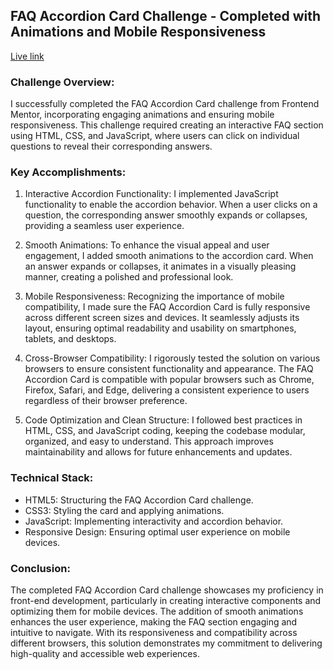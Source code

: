 ## FAQ Accordion Card Challenge - Completed with Animations and Mobile Responsiveness

[Live link](https://faq-accordion-card-six-ecru.vercel.app/)

### Challenge Overview:
I successfully completed the FAQ Accordion Card challenge from Frontend Mentor, incorporating engaging animations and ensuring mobile responsiveness. This challenge required creating an interactive FAQ section using HTML, CSS, and JavaScript, where users can click on individual questions to reveal their corresponding answers.

### Key Accomplishments:
1. Interactive Accordion Functionality: I implemented JavaScript functionality to enable the accordion behavior. When a user clicks on a question, the corresponding answer smoothly expands or collapses, providing a seamless user experience.

2. Smooth Animations: To enhance the visual appeal and user engagement, I added smooth animations to the accordion card. When an answer expands or collapses, it animates in a visually pleasing manner, creating a polished and professional look.

3. Mobile Responsiveness: Recognizing the importance of mobile compatibility, I made sure the FAQ Accordion Card is fully responsive across different screen sizes and devices. It seamlessly adjusts its layout, ensuring optimal readability and usability on smartphones, tablets, and desktops.

4. Cross-Browser Compatibility: I rigorously tested the solution on various browsers to ensure consistent functionality and appearance. The FAQ Accordion Card is compatible with popular browsers such as Chrome, Firefox, Safari, and Edge, delivering a consistent experience to users regardless of their browser preference.

5. Code Optimization and Clean Structure: I followed best practices in HTML, CSS, and JavaScript coding, keeping the codebase modular, organized, and easy to understand. This approach improves maintainability and allows for future enhancements and updates.

### Technical Stack:
- HTML5: Structuring the FAQ Accordion Card challenge.
- CSS3: Styling the card and applying animations.
- JavaScript: Implementing interactivity and accordion behavior.
- Responsive Design: Ensuring optimal user experience on mobile devices.

### Conclusion:
The completed FAQ Accordion Card challenge showcases my proficiency in front-end development, particularly in creating interactive components and optimizing them for mobile devices. The addition of smooth animations enhances the user experience, making the FAQ section engaging and intuitive to navigate. With its responsiveness and compatibility across different browsers, this solution demonstrates my commitment to delivering high-quality and accessible web experiences.
